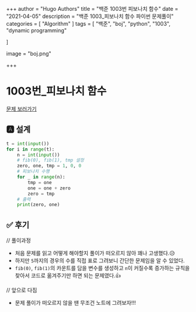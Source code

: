 +++
author = "Hugo Authors"
title = "백준 1003번 피보나치 함수"
date = "2021-04-05"
description = "백준 1003_피보나치 함수 파이썬 문제풀이"
categories = [
    "Algorithm"
]
tags = [
    "백준", "boj", "python", "1003", "dynamic programming"

]

image = "boj.png"

+++

# 1003번_피보나치 함수

[문제 보러가기](https://www.acmicpc.net/problem/1003)

## 🅰 설계

```python
t = int(input())
for i in range(t):
    n = int(input())
    # fib(0), fib(1), tmp 설정
    zero, one, tmp = 1, 0, 0
    # 피보나치 수행
    for _ in range(n):
        tmp = one
        one = one + zero
        zero = tmp
    # 출력
    print(zero, one)
```

## ✅ 후기

// 풀이과정

* 처음 문제를 읽고 어떻게 해야할지 풀이가 떠오르지 않아 꽤나 고생했다.😥
* 하지만 `5`까지의 경우의 수를 직접 표로 그려보니 간단한 문제임을 알 수 있었다.
* `fib(0)`, `fib(1)`의 카운트를 담을 변수를 생성하고 `n`이 커질수록 증가하는 규칙을 찾아서 코드로 옮겨주기만 하면 되는 문제였다.👍

// 앞으로 다짐

* 문제 풀이가 떠오르지 않을 땐 무조건 노트에 그려보자!!!
